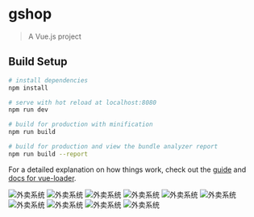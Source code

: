 # gshop

> A Vue.js project

## Build Setup

``` bash
# install dependencies
npm install

# serve with hot reload at localhost:8080
npm run dev

# build for production with minification
npm run build

# build for production and view the bundle analyzer report
npm run build --report
```

For a detailed explanation on how things work, check out the [guide](http://vuejs-templates.github.io/webpack/) and [docs for vue-loader](http://vuejs.github.io/vue-loader).

![外卖系统](https://github.com/Nymph1047/980502_gshop/blob/master/imgs/01.png?raw=true)
![外卖系统](https://github.com/Nymph1047/980502_gshop/blob/master/02.png)
![外卖系统](https://github.com/Nymph1047/980502_gshop/blob/master/03.png)
![外卖系统](https://github.com/Nymph1047/980502_gshop/blob/master/04.png)
![外卖系统](https://github.com/Nymph1047/980502_gshop/blob/master/05.png)
![外卖系统](https://github.com/Nymph1047/980502_gshop/blob/master/06.png)
![外卖系统](https://github.com/Nymph1047/980502_gshop/blob/master/07.png)
![外卖系统](https://github.com/Nymph1047/980502_gshop/blob/master/08.png)
![外卖系统](https://github.com/Nymph1047/980502_gshop/blob/master/09.png)
![外卖系统](https://github.com/Nymph1047/980502_gshop/blob/master/10.png)
